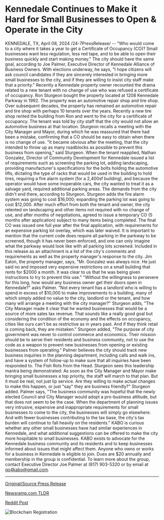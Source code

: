 # Kennedale Continues to Make it Hard for Small Businesses to Open & Operate in the City

KENNEDALE, TX, April 08, 2024 /24-7PressRelease/ -- "Who would come to a city where it takes a year to get a Certificate of Occupancy (CO)? Small businesses want less regulation, less red tape, and to be able to open their business quickly and start making money."   The city should have the same goal, according to Joe Palmer, Executive Director of Kennedale Alliance of Business Owners. With elections underway, he says, "I hope citizens will ask council candidates if they are sincerely interested in bringing more small businesses to the city, and if they are willing to insist city staff make that a priority."  Recently a Kennedale property owner recounted the drama related to a new tenant with no change of use who was refused a certificate of occupancy.   Ron Sturgeon bought the property located at 1208 Kennedale Parkway in 1992. The property was an automotive repair shop and tire shop. Over subsequent decades, the property has remained an automotive repair and tire shop with perhaps 10 tenants over the years.   Recently a new tire shop rented the building from Ron and went to the city for a certificate of occupancy. The tenant was told by city staff that the city would not allow an automotive business at that location.   Sturgeon recalls a meeting with the City Manager and Mayor, during which he was reassured that there had been a mistake, confirming that a CO should be easy to obtain when there is no change of use.  "It became obvious after the meeting, that the city intended to throw up as many roadblocks as possible to prevent this business from opening," said Sturgeon.  When the tenant reapplied, Nathan Gonzalez, Director of Community Development for Kennedale issued a list of requirements such as screening the parking lot, adding landscaping, providing manufacturer's specifications for the bolts holding the automotive lifts, dictating the type of racks that would be used in the building to hold tires, requiring a fire alarm system (for a 2,400sf building), and because the operator would have some inoperable cars, the city wanted to treat it as a salvage yard, required additional parking areas. The demands from the city didn't end there, according to Sturgeon.  Sturgeon adds the fire alarm system was going to cost $16,000; expanding the parking lot was going to cost $12,000. After much effort from both the tenant and owner, the city relented on landscaping and other items not required with no change of use, and after months of negotiations, agreed to issue a temporary CO (5 months after application) subject to many items being completed. The final CO was issued one full year after the final application, with requirements for an expensive parking lot overlay, which was later waived.  It is important to mention that the current code does require all parking in the parkway to be screened, though it has never been enforced, and one can only imagine what the parkway would look like with all parking lots screened.  Included in this release as an attachment is a list of the city's comments and requirements as well as the property manager's response to the city. Jim Eaton, the property manager, says, "Mr. Gonzalez was always nice. He just said no and imposed very expensive restrictions on a small building that rents for $2000 a month. It was clear to us that he was being given instructions to try to prevent this use."  "Without the willingness to persevere for this long, how would any business owner get their doors open in Kennedale?" asks Palmer. "Not every tenant has a landlord who is willing to spend in excess of $10,000 to make improvements to a building, many of which simply added no value to the city, landlord or the tenant, and how many will arrange a meeting with the city manager?"  Sturgeon adds, "The City Manager made it clear that he wanted businesses that would be a source of more sales tax revenue. That sounds like a really good goal but considering the condition of the economy and the effects on occupancy, cities like ours can't be as restrictive as in years past. And if they think retail is coming back, they are mistaken."  Sturgeon added, "The purpose of city government was never to control commerce and economics. Their mission should be to serve their residents and business community, not to use the code as a weapon to prevent new businesses from opening or existing businesses from operating."  Palmer believes the city should track new business inquiries in the planning department, including calls and walk ins, and have a system of follow-up to make sure that all inquiries have been responded to.  The Fish Rots from the Head.  Sturgeon sees this leadership mantra being demonstrated: As soon as the City Manager and Mayor make bringing small businesses a top priority, the staff will march to that plan. But it must be real, not just lip service. Are they willing to make actual changes to make this happen, or just "say" they are business friendly?" Sturgeon added.   Palmer says, "The business community was hopeful that the newly elected Council and City Manager would adopt a pro-business attitude, but that does not seem to be the case. When the department of planning issues very intrusive, expensive and inappropriate requirements for small businesses to come to the city, the businesses will simply go elsewhere. And with fewer businesses contributing to the tax base, the city's tax burden will continue to fall heavily on the residents."  KABO is curious whether any other small businesses have had similar experiences in Kennedale, and what additional suggestions can be offered to make the city more hospitable to small businesses.  KABO exists to advocate for the Kennedale business community and its residents and to keep businesses informed about issues that might affect them. Anyone who owns or works for a business in Kennedale is eligible to join. Dues are $20 annually and membership in the group is confidential. To learn more about the group, contact Executive Director Joe Palmer at (817) 903-5320 or by email at go4kabo@gmail.com. 

---

[Original/Source Press Release](https://www.24-7pressrelease.com/press-release/509838/kennedale-continues-to-make-it-hard-for-small-businesses-to-open-operate-in-the-city)
                    

[Newsramp.com TLDR](None) 



[Reddit Post](https://www.reddit.com/r/Business_NewsRamp/comments/1byrnzy/challenges_for_small_businesses_in_kennedale_tx/) 



![Blockchain Registration](https://cdn.newsramp.app/24-7PressRelease/qrcode/244/8/dash7OVs.webp)
